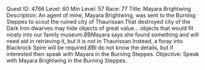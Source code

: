 Quest ID: 4766
Level: 60
Min Level: 57
Race: 77
Title: Mayara Brightwing
Description: An agent of mine, Mayara Brightwing, was sent to the Burning Steppes to scout the ruined city of Thaurissan.That destroyed city of the Dark Iron dwarves may hide objects of great value... objects that would fit nicely into our family museum.$B$BMayara says she found something and will need aid in retrieving it, but it is not in Thaurissan.Instead, a foray into Blackrock Spire will be required.$B$BI do not know the details, but if interested then speak with Mayara in the Burning Steppes.
Objective: Speak with Mayara Brightwing in the Burning Steppes.

